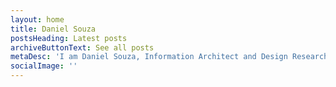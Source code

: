 ```yaml
---
layout: home
title: Daniel Souza
postsHeading: Latest posts
archiveButtonText: See all posts
metaDesc: 'I am Daniel Souza, Information Architect and Design Researcher. Jiggling creativity and pragmatism, I help multi-disciplinary teams to design excellent services and experiences.'
socialImage: ''
---
```



